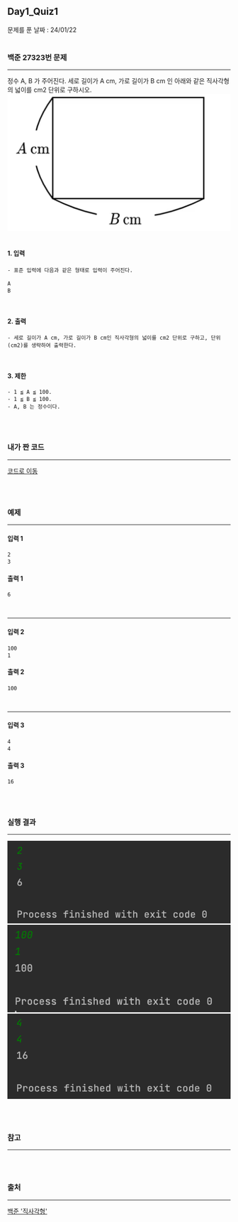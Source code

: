 ## Day1_Quiz1
문제를 푼 날짜 : 24/01/22
<br />
<br />

### 백준 27323번 문제
---
정수 A, B 가 주어진다. 세로 길이가 A cm, 가로 길이가 B cm 인 아래와 같은 직사각형의 넓이를 cm2 단위로 구하시오.
![image-001](/W8/images/d1_q1_001.png)
<br />
<br />

#### 1. 입력
```
- 표준 입력에 다음과 같은 형태로 입력이 주어진다.
```
```
A
B
```


<br />

#### 2. 출력
```
- 세로 길이가 A cm, 가로 길이가 B cm인 직사각형의 넓이를 cm2 단위로 구하고, 단위 (cm2)를 생략하여 출력한다.
```
<br />

#### 3. 제한
```
- 1 ≦ A ≦ 100.
- 1 ≦ B ≦ 100.
- A, B 는 정수이다.
```

<br />
<br />

### 내가 짠 코드
---
[코드로 이동](/algorithm-study-project/src/w8/d1/)

<br />
<br />


### 예제
---
#### 입력 1
```
2
3
```
#### 출력 1
```
6
```
<br>

---
#### 입력 2
```
100
1
```
#### 출력 2
```
100
```
<br>

---
#### 입력 3
```
4
4
```
#### 출력 3
```
16
```


<br />
<br />



### 실행 결과
---
![images-002](/W8/images/d1_q1_002.png)
![images-003](/W8/images/d1_q1_003.png)
![images-004](/W8/images/d1_q1_004.png)

<br />
<br />

### 참고
---


<br />
<br />

### 출처
---
[백준 '직사각형'](https://www.acmicpc.net/problem/27323)